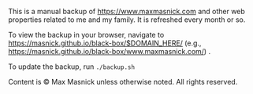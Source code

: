 This is a manual backup of <https://www.maxmasnick.com> and other web properties related to me and my family. It is refreshed every month or so.

To view the backup in your browser, navigate to <https://masnick.github.io/black-box/$DOMAIN_HERE/> (e.g., <https://masnick.github.io/black-box/www.maxmasnick.com/>) .

To update the backup, run `./backup.sh`

Content is © Max Masnick unless otherwise noted. All rights reserved.
